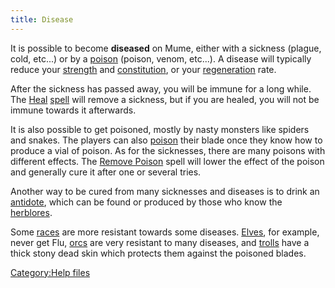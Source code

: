 ```yaml
---
title: Disease
---
```


It is possible to become **diseased** on Mume, either with a sickness
(plague, cold, etc...) or by a [poison](poison "wikilink") (poison,
venom, etc...). A disease will typically reduce your
[strength](strength "wikilink") and
[constitution](constitution "wikilink"), or your
[regeneration](regeneration "wikilink") rate.

After the sickness has passed away, you will be immune for a long while.
The [Heal](Heal "wikilink") [spell](spell "wikilink") will remove a
sickness, but if you are healed, you will not be immune towards it
afterwards.

It is also possible to get poisoned, mostly by nasty monsters like
spiders and snakes. The players can also [poison](envenom "wikilink")
their blade once they know how to produce a vial of poison. As for the
sicknesses, there are many poisons with different effects. The [Remove
Poison](Remove_Poison "wikilink") spell will lower the effect of the
poison and generally cure it after one or several tries.

Another way to be cured from many sicknesses and diseases is to drink an
[antidote](antidote "wikilink"), which can be found or produced by those
who know the [herblores](herblore "wikilink").

Some [races](races "wikilink") are more resistant towards some diseases.
[Elves](Elf "wikilink"), for example, never get Flu,
[orcs](orc "wikilink") are very resistant to many diseases, and
[trolls](troll "wikilink") have a thick stony dead skin which protects
them against the poisoned blades.

[Category:Help files](Category:Help_files "wikilink")